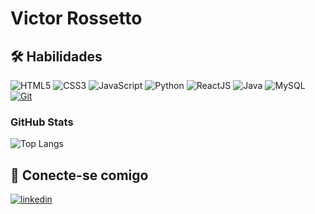 
# Victor Rossetto

## 🛠 Habilidades
![HTML5](https://img.shields.io/badge/HTML-000?style=for-the-badge&logo=html5&logoColor=30A3DC) ![CSS3](https://img.shields.io/badge/CSS3-000?style=for-the-badge&logo=css3&logoColor=E94D5F)
![JavaScript](https://img.shields.io/badge/JavaScript-000?style=for-the-badge&logo=javascript&logoColor=30A3DC)
![Python](https://img.shields.io/badge/Python-000?style=for-the-badge&logo=python&logoColor=blue)
![ReactJS](https://img.shields.io/badge/ReactJS-000?style=for-the-badge&logo=react&logoColor=blue)
![Java](https://img.shields.io/badge/Java-000?style=for-the-badge&logo=java&logoColor=yellow)
![MySQL](https://img.shields.io/badge/MySQL-000?style=for-the-badge&logo=mysql&logoColor=blue)
[![Git](https://img.shields.io/badge/Git-000?style=for-the-badge&logo=git&logoColor=E94D5F)](https://git-scm.com/doc) 

### GitHub Stats
![Top Langs](https://github-readme-stats-git-masterrstaa-rickstaa.vercel.app/api/top-langs/?username=r0ssetto&layout=compact&bg_color=000&border_color=30A3DC&title_color=E94D5F&text_color=FFF)

## 🔗 Conecte-se comigo
[![linkedin](https://img.shields.io/badge/linkedin-0A66C2?style=for-the-badge&logo=linkedin&logoColor=white)](https://www.linkedin.com/in/victor-rossetto/)
